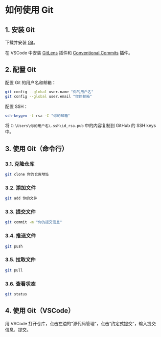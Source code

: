 # 如何使用 Git

## 1. 安装 Git

下载并安装 [Git](https://git-scm.com/downloads)。

在 VSCode 中安装 [GitLens](https://marketplace.visualstudio.com/items?itemName=eamodio.gitlens) 插件和 [Conventional Commits](https://marketplace.visualstudio.com/items?itemName=vivaxy.vscode-conventional-commits) 插件。

## 2. 配置 Git

配置 Git 的用户名和邮箱：

```bash
git config --global user.name "你的用户名"
git config --global user.email "你的邮箱"
```

配置 SSH：

```bash
ssh-keygen -t rsa -C "你的邮箱"
```

将 `C:\Users\你的用户名\.ssh\id_rsa.pub` 中的内容复制到 GitHub 的 SSH keys 中。

## 3. 使用 Git（命令行）

### 3.1. 克隆仓库

```bash
git clone 你的仓库地址
```

### 3.2. 添加文件

```bash
git add 你的文件
```

### 3.3. 提交文件

```bash
git commit -m "你的提交信息"
```

### 3.4. 推送文件

```bash
git push
```

### 3.5. 拉取文件

```bash
git pull
```

### 3.6. 查看状态

```bash
git status
```

## 4. 使用 Git（VSCode）

用 VSCode 打开仓库，点击左边的“源代码管理”，点击“约定式提交”，输入提交信息，提交。
